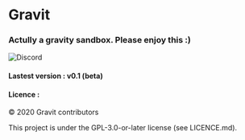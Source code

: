 # Gravit
### Actully a gravity sandbox. Please enjoy this :)

![Discord](https://img.shields.io/discord/657510572119687169?color=green&label=Join%20our%20Discord%20server&logoColor=blue)

#### Lastest version : v0.1 (beta)


#### Licence :

© 2020 Gravit contributors 

This project is under the GPL-3.0-or-later license (see LICENCE.md).

